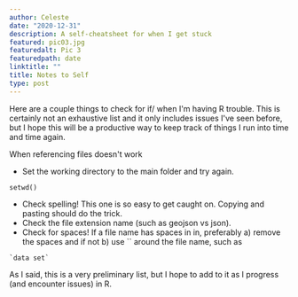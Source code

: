 ```yaml
---
author: Celeste
date: "2020-12-31"
description: A self-cheatsheet for when I get stuck
featured: pic03.jpg
featuredalt: Pic 3
featuredpath: date
linktitle: ""
title: Notes to Self
type: post
---
```


Here are a couple things to check for if/ when I'm having R trouble. This is certainly not an exhaustive list and it only includes issues I've seen before, but I hope this will be a productive way to keep track of things I run into time and time again.

When referencing files doesn't work
* Set the working directory to the main folder and try again.
````{r}
setwd()
```` 
* Check spelling! This one is so easy to get caught on. Copying and pasting should do the trick.
* Check the file extension name (such as geojson vs json).
* Check for spaces! If a file name has spaces in in, preferably a) remove the spaces and if not b) use `` around the file name, such as
````{r}
`data set`
````

As I said, this is a very preliminary list, but I hope to add to it as I progress (and encounter issues) in R.